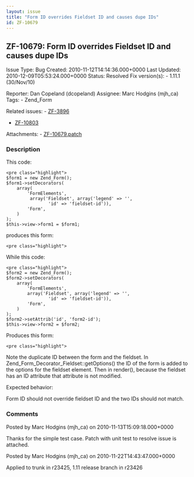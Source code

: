 ```yaml
---
layout: issue
title: "Form ID overrides Fieldset ID and causes dupe IDs"
id: ZF-10679
---
```


ZF-10679: Form ID overrides Fieldset ID and causes dupe IDs
-----------------------------------------------------------

 Issue Type: Bug Created: 2010-11-12T14:14:36.000+0000 Last Updated: 2010-12-09T05:53:24.000+0000 Status: Resolved Fix version(s): - 1.11.1 (30/Nov/10)
 
 Reporter:  Dan Copeland (dcopeland)  Assignee:  Marc Hodgins (mjh\_ca)  Tags: - Zend\_Form
 
 Related issues: - [ZF-3896](/issues/browse/ZF-3896)
- [ZF-10803](/issues/browse/ZF-10803)
 
 Attachments: - [ZF-10679.patch](/issues/secure/attachment/13441/ZF-10679.patch)
 
### Description

This code:

 
    <pre class="highlight">
    $form1 = new Zend_Form();
    $form1->setDecorators(
        array(
            'FormElements',
             array('Fieldset', array('legend' => '',
                    'id' => 'fieldset-id')),
            'Form',
        )
    );
    $this->view->form1 = $form1;


produces this form:

 
    <pre class="highlight">
    
    


While this code:

 
    <pre class="highlight">
    $form2 = new Zend_Form();
    $form2->setDecorators(
        array(
            'FormElements',
            array('Fieldset', array('legend' => '',
                    'id' => 'fieldset-id')),
            'Form',
        )
    );
    $form2->setAttrib('id', 'form2-id');
    $this->view->form2 = $form2;


Produces this form:

 
    <pre class="highlight">
    
    


Note the duplicate ID between the form and the fieldset. In Zend\_Form\_Decorator\_Fieldset::getOptions() the ID of the form is added to the options for the fieldset element. Then in render(), because the fieldset has an ID attribute that attribute is not modified.

Expected behavior:

Form ID should not override fieldset ID and the two IDs should not match.

 

 

### Comments

Posted by Marc Hodgins (mjh\_ca) on 2010-11-13T15:09:18.000+0000

Thanks for the simple test case. Patch with unit test to resolve issue is attached.

 

 

Posted by Marc Hodgins (mjh\_ca) on 2010-11-22T14:43:47.000+0000

Applied to trunk in r23425, 1.11 release branch in r23426

 

 